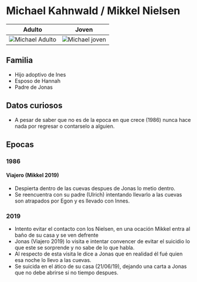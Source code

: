 # Michael Kahnwald / Mikkel Nielsen

| Adulto | Joven
| --- | ---
| <img src="https://vignette.wikia.nocookie.net/dark-netflix/images/6/64/Closeup_-_Michael.jpg/revision/latest/scale-to-width-down/350?cb=20171227115304" alt="Michael Adulto"> | <img src="https://vignette.wikia.nocookie.net/dark-netflix/images/4/4b/Closeup_-_Mikkel.jpg/revision/latest/scale-to-width-down/350?cb=20180110095055" alt="Michael joven">

## Familia

* Hijo adoptivo de Ines
* Esposo de Hannah
* Padre de Jonas

## Datos curiosos

* A pesar de saber que no es de la epoca en que crece (1986) nunca hace nada por regresar o contarselo a alguien.

## Epocas

### 1986

#### Viajero (Mikkel 2019)

* Despierta dentro de las cuevas despues de Jonas lo metio dentro.
* Se reencuentra con su padre (Ulrich) intentando llevarlo a las cuevas son atrapados por Egon y es llevado con Innes.

### 2019

* Intento evitar el contacto con los Nielsen, en una ocación Mikkel entra al baño de su casa y se ven defrente
* Jonas (Viajero 2019) lo visita e intentar convencer de evitar el suicidio lo que este se sorprende y no sabe de lo que habla.
* Al respecto de esta visita le dice a Jonas que en realidad él fué quien esa noche lo llevo a las cuevas.
* Se suicida en el ático de su casa (21/06/19), dejando una carta a Jonas que no debe abrirse si no tiempo despues.